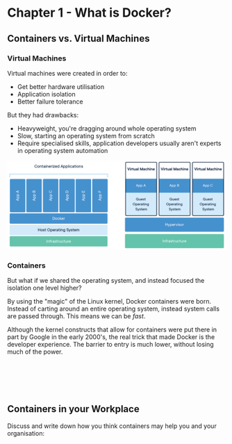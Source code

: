 # Chapter 1 - What is Docker?

## Containers vs. Virtual Machines

### Virtual Machines

Virtual machines were created in order to:

- Get better hardware utilisation
- Application isolation
- Better failure tolerance

But they had drawbacks:

- Heavyweight, you're dragging around whole operating system
- Slow, starting an operating system from scratch
- Require specialised skills, application developers usually aren't experts in operating system automation

![Virtual Machines](./docker-containerized-and-vm-transparent-bg.png)

### Containers

But what if we shared the operating system, and instead focused the isolation one level higher?

By using the "magic" of the Linux kernel, Docker containers were born. Instead of carting around an entire operating system, instead system calls are passed through. This means we can be *fast*.

Although the kernel constructs that allow for containers were put there in part by Google in the early 2000's, the real trick that made Docker is the developer experience. The barrier to entry is much lower, without losing much of the power.

<br />
<br />
<br />
<br />

## Containers in your Workplace

Discuss and write down how you think containers may help you and your organisation:
